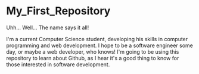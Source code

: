 # My_First_Repository
Uhh... Well... The name says it all!

I'm a current Computer Science student, developing his skills in computer programming and web development.
I hope to be a software engineer some day, or maybe a web developer, who knows!
I'm going to be using this repository to learn about Github, as I hear it's a good thing to know for those
interested in software development.


